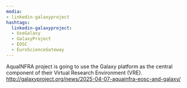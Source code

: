 ```yaml
---
media:
- linkedin-galaxyproject
hashtags:
  linkedin-galaxyproject:
  - UseGalaxy
  - GalaxyProject
  - EOSC
  - EuroScienceGateway
---
```

AquaINFRA project is going to use the Galaxy platform as the central component of their Virtual Research Environment (VRE).
http://galaxyproject.org/news/2025-04-07-aquainfra-eosc-and-galaxy/